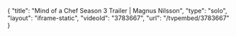{
    "title": "Mind of a Chef Season 3 Trailer | Magnus Nilsson",
    "type": "solo",
    "layout": "iframe-static",
    "videoId": "3783667",
    "url": "\/tvpembed\/3783667"
}